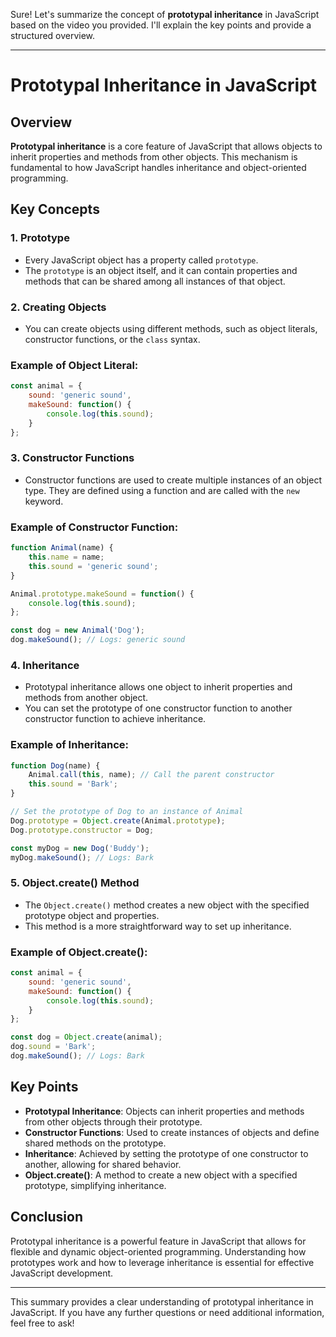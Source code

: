 Sure! Let's summarize the concept of **prototypal inheritance** in JavaScript based on the video you provided. I'll explain the key points and provide a structured overview.

---

# Prototypal Inheritance in JavaScript

## Overview

**Prototypal inheritance** is a core feature of JavaScript that allows objects to inherit properties and methods from other objects. This mechanism is fundamental to how JavaScript handles inheritance and object-oriented programming.

## Key Concepts

### 1. **Prototype**

- Every JavaScript object has a property called `prototype`.
- The `prototype` is an object itself, and it can contain properties and methods that can be shared among all instances of that object.

### 2. **Creating Objects**

- You can create objects using different methods, such as object literals, constructor functions, or the `class` syntax.

### Example of Object Literal:
```javascript
const animal = {
    sound: 'generic sound',
    makeSound: function() {
        console.log(this.sound);
    }
};
```

### 3. **Constructor Functions**

- Constructor functions are used to create multiple instances of an object type. They are defined using a function and are called with the `new` keyword.

### Example of Constructor Function:
```javascript
function Animal(name) {
    this.name = name;
    this.sound = 'generic sound';
}

Animal.prototype.makeSound = function() {
    console.log(this.sound);
};

const dog = new Animal('Dog');
dog.makeSound(); // Logs: generic sound
```

### 4. **Inheritance**

- Prototypal inheritance allows one object to inherit properties and methods from another object.
- You can set the prototype of one constructor function to another constructor function to achieve inheritance.

### Example of Inheritance:
```javascript
function Dog(name) {
    Animal.call(this, name); // Call the parent constructor
    this.sound = 'Bark';
}

// Set the prototype of Dog to an instance of Animal
Dog.prototype = Object.create(Animal.prototype);
Dog.prototype.constructor = Dog;

const myDog = new Dog('Buddy');
myDog.makeSound(); // Logs: Bark
```

### 5. **Object.create() Method**

- The `Object.create()` method creates a new object with the specified prototype object and properties.
- This method is a more straightforward way to set up inheritance.

### Example of Object.create():
```javascript
const animal = {
    sound: 'generic sound',
    makeSound: function() {
        console.log(this.sound);
    }
};

const dog = Object.create(animal);
dog.sound = 'Bark';
dog.makeSound(); // Logs: Bark
```

## Key Points

- **Prototypal Inheritance**: Objects can inherit properties and methods from other objects through their prototype.
- **Constructor Functions**: Used to create instances of objects and define shared methods on the prototype.
- **Inheritance**: Achieved by setting the prototype of one constructor to another, allowing for shared behavior.
- **Object.create()**: A method to create a new object with a specified prototype, simplifying inheritance.

## Conclusion

Prototypal inheritance is a powerful feature in JavaScript that allows for flexible and dynamic object-oriented programming. Understanding how prototypes work and how to leverage inheritance is essential for effective JavaScript development.

---

This summary provides a clear understanding of prototypal inheritance in JavaScript. If you have any further questions or need additional information, feel free to ask!